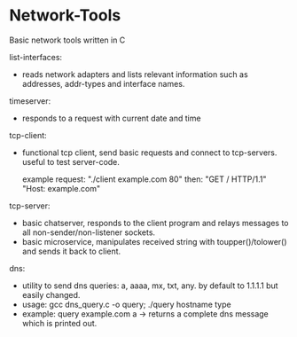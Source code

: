 # Network-Tools
Basic network tools written in C

list-interfaces: 
- reads network adapters and lists relevant information such as addresses, addr-types and interface names.
	
timeserver: 
- responds to a request with current date and time
	

tcp-client: 
- functional tcp client, send basic requests and connect to tcp-servers. useful to test server-code. 

	example request: "./client example.com 80" then:
	"GET / HTTP/1.1"
	"Host: example.com"
	
tcp-server: 
- basic chatserver, responds to the client program and relays messages to all non-sender/non-listener sockets.
- basic microservice, manipulates received string with toupper()/tolower() and sends it back to client.

dns:
- utility to send dns queries: a, aaaa, mx, txt, any. by default to 1.1.1.1 but easily changed.
- usage: gcc dns_query.c -o query; ./query hostname type
- example: query example.com a -> returns a complete dns message which is printed out. 
